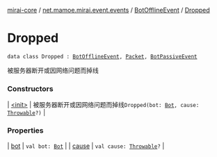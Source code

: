 [mirai-core](../../../index.md) / [net.mamoe.mirai.event.events](../../index.md) / [BotOfflineEvent](../index.md) / [Dropped](./index.md)

# Dropped

`data class Dropped : `[`BotOfflineEvent`](../index.md)`, `[`Packet`](../../../net.mamoe.mirai.qqandroid.network/-packet/index.md)`, `[`BotPassiveEvent`](../../-bot-passive-event.md)

被服务器断开或因网络问题而掉线

### Constructors

| [&lt;init&gt;](-init-.md) | 被服务器断开或因网络问题而掉线`Dropped(bot: `[`Bot`](../../../net.mamoe.mirai/-bot/index.md)`, cause: `[`Throwable`](https://kotlinlang.org/api/latest/jvm/stdlib/kotlin/-throwable/index.html)`?)` |

### Properties

| [bot](bot.md) | `val bot: `[`Bot`](../../../net.mamoe.mirai/-bot/index.md) |
| [cause](cause.md) | `val cause: `[`Throwable`](https://kotlinlang.org/api/latest/jvm/stdlib/kotlin/-throwable/index.html)`?` |

